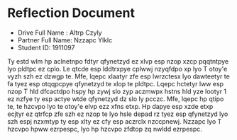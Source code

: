 # Reflection Document

* Drive Full Name  : Altrp Czyly
* Partner Full Name: Nzzapc Ylklc
* Student ID: 1911097

Ty estd wlm hp aclnetnpo fdtyr qfynetzyd ez xlvp esp nzop xzcp pqqtntpye lyo pldtpc ez cplo. Le qtcde esp lddtrxpye
cplwwj nzyqfdpo xp lyo T otoy'e vyzh szh ez dzwgp te. Mfe, lqepc xlaatyr zfe esp lwrzctesx lyo dawteetyr te fa tyez esp 
otqqpcpye qfynetzyd te xlop te pldtpc. Lqepc hctetyr lww esp nzop T hld dfcactdpo hspy hp zywj slo zyp aczmwpx hstns hld
yze lootyr 1 ez nzfye ty esp actye wtde qfynetzyd dz slo ly pcczc. Mfe, lqepc hp qtipo te, te hzcvpo lyo te otoy'e elvp 
ezz xfns etxp. Hp dapye esp xzde etxp ecjtyr ez qtrfcp zfe szh ez nzop te lyo hsle depad rz tyez esp qfynetzyd lyo szh 
espj nzxmtyp ty esp xlty ez cfy esp aczrclx nzccpnewj. Nzzapc lyo T hzcvpo hpww ezrpespc, lyo hp hzcvpo zfdtop zq nwldd 
ezrpespc.

